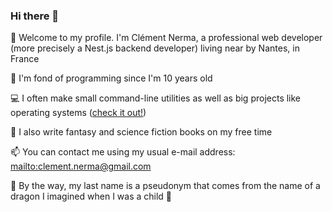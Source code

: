 ### Hi there 👋

🙂 Welcome to my profile. I'm Clément Nerma, a professional web developer (more precisely a Nest.js backend developer) living near by Nantes, in France

👦 I'm fond of programming since I'm 10 years old

💻 I often make small command-line utilities as well as big projects like operating systems ([check it out!](https://github.com/ClementNerma/NightOS))

📖 I also write fantasy and science fiction books on my free time

📫 You can contact me using my usual e-mail address: [mailto:clement.nerma@gmail.com](clement.nerma@gmail.com)

🐉 By the way, my last name is a pseudonym that comes from the name of a dragon I imagined when I was a child 🐉

<!--
**ClementNerma/ClementNerma** is a ✨ _special_ ✨ repository because its `README.md` (this file) appears on your GitHub profile.

Here are some ideas to get you started:

- 🔭 I’m currently working on ...
- 🌱 I’m currently learning ...
- 👯 I’m looking to collaborate on ...
- 🤔 I’m looking for help with ...
- 💬 Ask me about ...
- 📫 How to reach me: ...
- 😄 Pronouns: ...
- ⚡ Fun fact: ...
-->

